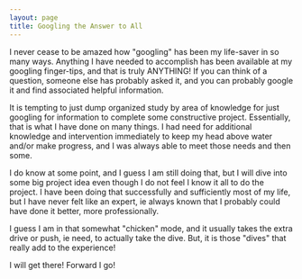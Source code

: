```yaml
---
layout: page
title: Googling the Answer to All
---
```


I never cease to be amazed how "googling" has been my life-saver in so many ways. Anything I have needed to accomplish has been available 
at my googling finger-tips, and that is truly ANYTHING! If you can think of a question, someone else has probably asked it, and you can 
probably google it and find associated helpful information.

It is tempting to just dump organized study by area of knowledge for just googling for information to complete some constructive project.
Essentially, that is what I have done on many things. I had need for additional knowledge and intervention immediately to keep my head 
above water and/or make progress, and I was always able to meet those needs and then some. 

I do know at some point, and I guess I am still doing that, but I will dive into some big project idea even though I do not feel I 
know it all to do the project. I have been doing that successfully and sufficiently most of my life, but I have never felt like an 
expert, ie always known that I probably could have done it better, more professionally.

I guess I am in that somewhat "chicken" mode, and it usually takes the extra drive or push, ie need, to actually take the dive. But, 
it is those "dives" that really add to the experience! 

I will get there! Forward I go!
